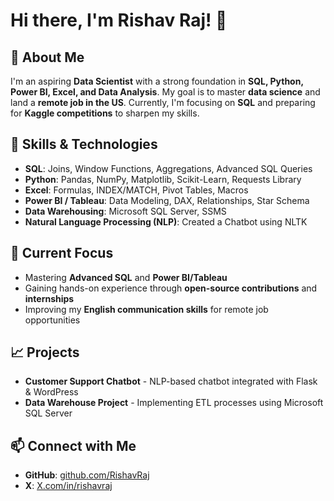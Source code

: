 # Hi there, I'm Rishav Raj! 👋

## 🚀 About Me
I'm an aspiring **Data Scientist** with a strong foundation in **SQL, Python, Power BI, Excel, and Data Analysis**. My goal is to master **data science** and land a **remote job in the US**. Currently, I'm focusing on **SQL** and preparing for **Kaggle competitions** to sharpen my skills.

## 🎯 Skills & Technologies
- **SQL**: Joins, Window Functions, Aggregations, Advanced SQL Queries
- **Python**: Pandas, NumPy, Matplotlib, Scikit-Learn, Requests Library
- **Excel**: Formulas, INDEX/MATCH, Pivot Tables, Macros
- **Power BI / Tableau**: Data Modeling, DAX, Relationships, Star Schema
- **Data Warehousing**: Microsoft SQL Server, SSMS
- **Natural Language Processing (NLP)**: Created a Chatbot using NLTK

## 📌 Current Focus
- Mastering **Advanced SQL** and **Power BI/Tableau**
- Gaining hands-on experience through **open-source contributions** and **internships**
- Improving my **English communication skills** for remote job opportunities

## 📈 Projects
- **Customer Support Chatbot** - NLP-based chatbot integrated with Flask & WordPress
- **Data Warehouse Project** - Implementing ETL processes using Microsoft SQL Server

## 📫 Connect with Me
- **GitHub**: [github.com/RishavRaj](https://github.com/RishavRaj)
- **X**: [X.com/in/rishavraj](https://x.com/rishav__raj__)
